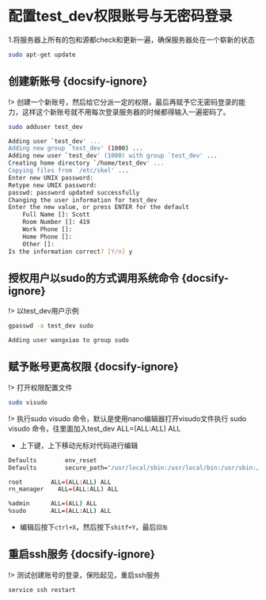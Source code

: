 # 配置test_dev权限账号与无密码登录

1.将服务器上所有的包和源都check和更新一遍，确保服务器处在一个崭新的状态
```sh
sudo apt-get update
```

## 创建新账号 {docsify-ignore}
!> 创建一个新账号，然后给它分派一定的权限，最后再赋予它无密码登录的能力，这样这个新账号就不用每次登录服务器的时候都得输入一遍密码了。

```sh
sudo adduser test_dev
```
```sh
Adding user `test_dev' ...
Adding new group `test_dev' (1000) ...
Adding new user `test_dev' (1000) with group `test_dev' ...
Creating home directory `/home/test_dev' ...
Copying files from `/etc/skel' ...
Enter new UNIX password: 
Retype new UNIX password: 
passwd: password updated successfully
Changing the user information for test_dev
Enter the new value, or press ENTER for the default
	Full Name []: Scott
	Room Number []: 419
	Work Phone []: 
	Home Phone []: 
	Other []: 
Is the information correct? [Y/n] y
```

## 授权用户以sudo的方式调用系统命令 {docsify-ignore}

!> 以test_dev用户示例
```sh
gpasswd -a test_dev sudo
```
```sh
Adding user wangxiao to group sudo
```

## 赋予账号更高权限 {docsify-ignore}

!> 打开权限配置文件
```sh
sudo visudo
```
!> 执行sudo visudo 命令，默认是使用nano编辑器打开visudo文件执行 sudo visudo 命令，往里面加入test_dev ALL=(ALL:ALL) ALL

* 上下键，上下移动光标对代码进行编辑

```sh
Defaults        env_reset
Defaults        secure_path="/usr/local/sbin:/usr/local/bin:/usr/sbin:/usr/bin:/sbin:/bin"

root        ALL=(ALL:ALL) ALL
rn_manager    ALL=(ALL:ALL) ALL   

%admin      ALL=(ALL) ALL
%sudo       ALL=(ALL:ALL) ALL
```

* 编辑后按下`ctrl+X`，然后按下`shitf+Y`，最后`回车`

## 重启ssh服务 {docsify-ignore}

!> 测试创建账号的登录，保险起见，重启ssh服务

```sh
service ssh restart
```